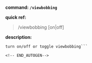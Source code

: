 <!-- BEGIN_AUTOGEN: do NOT edit in this block -->

**command: `/viewbobbing`**

**quick ref:**
> /viewbobbing [on|off]

**description:**

```
turn on/off or toggle viewbobbing```

<!-- END_AUTOGEN-->
